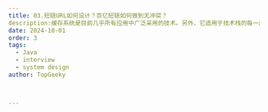 ```yaml
---
title: 03.短链URL如何设计？百亿短链如何做到无冲突？
description:缓存系统是目前几乎所有应用中广泛采用的技术。另外，它适用于技术栈的每一层。例如，在网络领域中，缓存用于 DNS 查找，Web 服务器缓存用于频繁的请求。
date: 2024-10-01
order: 3
tags:
  - Java
  - interview
  - system design
author: TopGeeky



---
```


# 